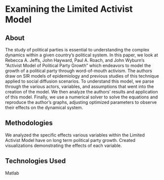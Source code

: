 # Examining the Limited Activist Model
## About

The study of political parties is essential to understanding the complex dynamics within a given
country’s political system. In this paper, we look at Rebecca A. Jeffs, John Hayward, Paul
A. Roach, and John Wyburn’s “Activist Model of Political Party Growth” which endeavors to
model the growth of a political party through word-of-mouth activism. The authors draw on
SIR models of epidemiology and previous studies of this technique applied to social diffusion
scenarios. To understand this model, we parse through the various actors, variables, and
assumptions that went into the creation of the model. We then analyze the authors’ results
and application of this model. Finally, we use a numerical solver to solve the equations and
reproduce the author’s graphs, adjusting optimized parameters to observe their effects on the
dynamical system.

## Methodologies 
We analyzed the specific effects various variables within the Limited Activist Model have on long term political party growth. Created visualizations demonstrating the effects of each variable.

## Technologies Used
Matlab
